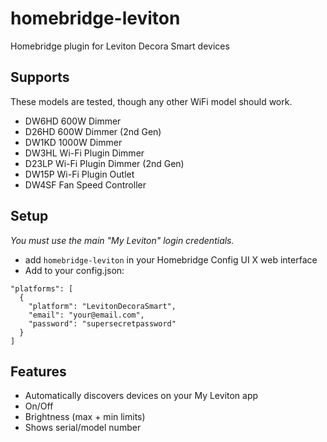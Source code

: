 # homebridge-leviton

Homebridge plugin for Leviton Decora Smart devices

## Supports

These models are tested, though any other WiFi model should work.

- DW6HD 600W Dimmer
- D26HD 600W Dimmer (2nd Gen)
- DW1KD 1000W Dimmer
- DW3HL Wi-Fi Plugin Dimmer
- D23LP Wi-Fi Plugin Dimmer (2nd Gen)
- DW15P Wi-Fi Plugin Outlet
- DW4SF Fan Speed Controller

## Setup

_You must use the main "My Leviton" login credentials._

- add `homebridge-leviton` in your Homebridge Config UI X web interface
- Add to your config.json:

```
"platforms": [
  {
    "platform": "LevitonDecoraSmart",
    "email": "your@email.com",
    "password": "supersecretpassword"
  }
]
```

## Features

- Automatically discovers devices on your My Leviton app
- On/Off
- Brightness (max + min limits)
- Shows serial/model number
